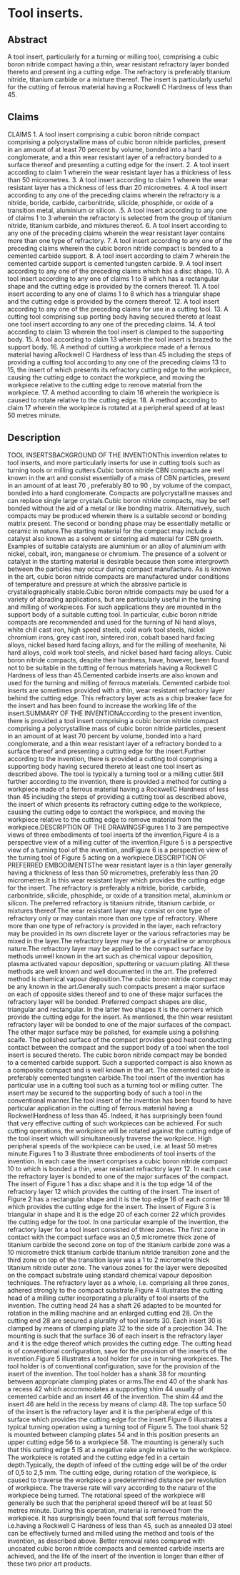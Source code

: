 # Tool inserts.

## Abstract
A tool insert, particularly for a turning or milling tool, comprising a cubic boron nitride compact having a thin, wear resistant refractory layer bonded thereto and present ing a cutting edge. The refractory is preferably titanium nitride, titanium carbide or a mixture thereof. The insert is particularly useful for the cutting of ferrous material having a Rockwell C Hardness of less than 45.

## Claims
CLAIMS 1. A tool insert comprising a cubic boron nitride compact comprising a polycrystalline mass of cubic boron nitride particles, present in an amount of at least 70 percent by volume, bonded into a hard conglomerate, and a thin wear resistant layer of a refractory bonded to a surface thereof and presenting a cutting edge for the insert. 2. A tool insert according to claim 1 wherein the wear resistant layer has a thickness of less than 50 micrometres. 3. A tool insert according to claim 1 wherein the wear resistant layer has a thickness of less than 20 micrometres. 4. A tool insert according to any one of the preceding claims wherein the refractory is a nitride, boride, carbide, carbonitride, silicide, phosphide, or oxide of a transition metal, aluminium or silicon. .5. A tool insert according to any one of claims 1 to 3 wherein the refractory is selected from the group of titanium nitride, titanium carbide, and mixtures thereof. 6. A tool insert according to any one of the preceding claims wherein the wear resistant layer contains more than one type of refractory. 7. A tool insert according to any one of the preceding claims wherein the cubic boron nitride compact is bonded to a cemented carbide support. 8. A tool insert according to claim 7 wherein the cemented carbide support is cemented tungsten carbide. 9. A tool insert according to any one of the preceding claims which has a disc shape. 10. A tool insert according to any one of claims 1 to 8 which has a rectangular shape and the cutting edge is provided by the corners thereof. 11. A tool insert according to any one of claims 1 to 8 which has a triangular shape and the cutting edge is provided by the corners thereof. 12. A tool insert according to any one of the preceding claims for use in a cutting tool. 13. A cutting tool comprising sup porting body having secured thereto at least one tool insert according to any one of the preceding claims. 14. A tool according to claim 13 wherein the tool insert is clamped to the supporting body. 15. A tool according to claim 13 wherein the tool insert is brazed to the support body. 16. A method of cutting a workpiece made of a ferrous material having aRockwell C Hardness of less than 45 including the steps of providing a cutting tool according to any one of the preceding claims 13 to 15, the insert of which presents its refractory cutting edge to the workpiece, causing the cutting edge to contact the workpiece, and moving the workpiece relative to the cutting edge to remove material from the workpiece. 17. A method according to claim 16 wherein the workpiece is caused to rotate relative to the cutting edge. 18. A method according to claim 17 wherein the workpiece is rotated at a peripheral speed of at least 50 metres minute.

## Description
TOOL INSERTSBACKGROUND OF THE INVENTIONThis invention relates to tool inserts, and more particularly inserts for use in cutting tools such as turning tools or milling cutters.Cubic boron nitride CBN compacts are well known in the art and consist essentially of a mass of CBN particles, present in an amount of at least 70 , preferably 80 to 90 , by volume of the compact, bonded into a hard conglomerate. Compacts are polycrystalline masses and can replace single large crystals.Cubic boron nitride compacts, may be self bonded without the aid of a metal or like bonding matrix. Alternatively, such compacts may be produced wherein there is a suitable second or bonding matrix present. The second or bonding phase may be essentially metallic or ceramic in nature.The starting material for the compact may include a catalyst also known as a solvent or sintering aid material for CBN growth. Examples of suitable catalysts are aluminium or an alloy of aluminium with nickel, cobalt, iron, manganese or chromium. The presence of a solvent or catalyst in the starting material is desirable because then some intergrowth between the particles may occur during compact manufacture. As is known in the art, cubic boron nitride compacts are manufactured under conditions of temperature and pressure at which the abrasive particle is crystallographically stable.Cubic boron nitride compacts may be used for a variety of abrading applications, but are particularly useful in the turning and milling of workpieces. For such applications they are mounted in the support body of a suitable cutting tool. In particular, cubic boron nitride compacts are recommended and used for the turning of Ni hard alloys, white chill cast iron, high speed steels, cold work tool steels, nickel chromium irons, grey cast iron, sintered iron, cobalt based hard facing alloys, nickel based hard facing alloys, and for the milling of meehanite, Ni hard alloys, cold work tool steels, and nickel based hard facing alloys. Cubic boron nitride compacts, despite their hardness, have, however, been found not to be suitable in the tutting of ferrous materials having a Rockwell C Hardness of less than 45.Cemented carbide inserts are also known and used for the turning and milling of ferrous materials. Cemented carbide tool inserts are sometimes provided with a thin, wear resistant refractory layer behind the cutting edge. This refractory layer acts as a chip breaker face for the insert and has been found to increase the working life of the insert.SUMMARY OF THE INVENTIONAccording to the present invention, there is provided a tool insert comprising a cubic boron nitride compact comprising a polycrystalline mass of cubic boron nitride particles, present in an amount of at least 70 percent by volume, bonded into a hard conglomerate, and a thin wear resistant layer of a refractory bonded to a surface thereof and presenting a cutting edge for the insert.Further according to the invention, there is provided a cutting tool comprising a supporting body having secured thereto at least one tool insert as described above. The tool is typically a turning tool or a milling cutter.Still further according to the invention, there is provided a method for cutting a workpiece made of a ferrous material having a RockwellC Hardness of less than 45 including the steps of providing a cutting tool as described above, the insert of which presents its refractory cutting edge to the workpiece, causing the cutting edge to contact the workpiece, and moving the workpiece relative to the cutting edge to remove material from the workpiece.DESCRIPTION OF THE DRAWINGSFigures 1 to 3 are perspective views of three embodiments of tool inserts bf the invention,Figure 4 is a perspective view of a milling cutter of the invention,Figure 5 is a perspective view of a turning tool of the invention, andFigure 6 is a perspective view of the turning tool of Figure 5 acting on a workpiece.DESCRIPTION OF PREFERRED EMBODIMENTSThe wear resistant layer is a thin layer generally having a thickness of less than 50 micrometres, preferably less than 20 micrometres.It is this wear resistant layer which provides the cutting edge for the insert. The refractory is preferably a nitride, boride, carbide, carbonitride, silicide, phosphide, or oxide of a transition metal, aluminium or silicon. The preferred refractory is titanium nitride, titanium carbide, or mixtures thereof.The wear resistant layer may consist on one type of refractory only or may contain more than one type of refractory. Where more than one type of refractory is provided in the layer, each refractory may be provided in its own discrete layer or the various refractories may be mixed in the layer.The refractory layer may be of a crystalline or amorphous nature.The refractory layer may be applied to the compact surface by methods unwell known in the art such as chemical vapour deposition, plasma activated vapour deposition, sputtering or vacuum plating. All these methods are well known and well documented in the art. The preferred method is chemical vapour deposition.The cubic boron nitride compact may be any known in the art.Generally such compacts present a major surface on each of opposite sides thereof and to one of these major surfaces the refractory layer will be bonded. Preferred compact shapes are disc, triangular and rectangular. In the latter two shapes it is the corners which provide the cutting edge for the insert. As mentioned, the thin wear resistant refractory layer will be bonded to one of the major surfaces of the compact. The other major surface may be polished, for example using a polishing scaife. The polished surface of the compact provides good heat conducting contact between the compact and the support body of a tool when the tool insert is secured thereto. The cubic boron nitride compact may be bonded to a cemented carbide support. Such a supported compact is also known as a composite compact and is well known in the art. The cemented carbide is preferably cemented tungsten carbide.The tool insert of the invention has particular use in a cutting tool such as a turning tool or milling cutter. The insert may be secured to the supporting body of such a tool in the conventional manner.The tool insert of the invention has been found to have particular application in the cutting of ferrous material having a RockwellHardness of less than 45. Indeed, it has surprisingly been found that very effective cutting of such workpieces can be achieved. For such cutting operations, the workpiece will be rotated against the cutting edge of the tool insert which will simultaneously traverse the workpiece. High peripheral speeds of the workpiece can be used, i.e. at least 50 metres minute.Figures 1 to 3 illustrate three embodiments of tool inserts of the invention. In each case the insert comprises a cubic boron nitride compact 10 to which is bonded a thin, wear resistant refractory layer 12. In each case the refractory layer is bonded to one of the major surfaces of the compact. The insert of Figure 1 has a disc shape and it is the top edge 14 of the refractory layer 12 which provides the cutting of the insert. The insert of Figure 2 has a rectangular shape and it is the top edge 16 of each corner 18 which provides the cutting edge for the insert. The insert of Figure 3 is triangular in shape and it is the edge 20 of each corner 22 which provides the cutting edge for the tool. In one particular example of the invention, the refractory layer for a tool insert consisted of three zones. The first zone in contact with the compact surface was an 0,5 micrometre thick zone of titanium carbide the second zone on top of the titanium carbide zone was a 10 micrometre thick titanium carbide titanium nitride transition zone and the third zone on top of the transition layer was a 1 to 2 micrometre thick titanium nitride outer zone. The various zones for the layer were deposited on the compact substrate using standard chemical vapour deposition techniques. The refractory layer as a whole, i.e. comprising all three zones, adhered strongly to the compact substrate.Figure 4 illustrates the cutting head of a milling cutter incorporating a plurality of tool inserts of the invention. The cutting head 24 has a shaft 26 adapted to be mounted for rotation in the milling machine and an enlarged cutting end 28. On the cutting end 28 are secured a plurality of tool inserts 30. Each insert 30 is clamped by means of clamping plate 32 to the side of a projection 34. The mounting is such that the surface 36 of each insert is the refractory layer and it is the edge thereof which provides the cutting edge. The cutting head is of conventional configuration, save for the provision of the inserts of the invention.Figure 5 illustrates a tool holder for use in turning workpieces. The tool holder is of conventional configuration, save for the provision of the insert of the invention. The tool holder has a shank 38 for mounting between appropriate clamping plates or arms.The end 40 of the shank has a recess 42 which accommodates a supporting shim 44 usually of cemented carbide and an insert 46 of the invention. The shim 44 and the insert 46 are held in the recess by means of clamp 48. The top surface 50 of the insert is the refractory layer and it is the peripheral edge of this surface which provides the cutting edge for the insert.Figure 6 illustrates a typical turning operation using a turning tool of Figure 5. The tool shank 52 is mounted between clamping plates 54 and in this position presents an upper cutting edge 56 to a workpiece 58. The mounting is generally such that this cutting edge 5 IS at a negative rake angle relative to the workpiece. The workpiece is rotated and the cutting edge fed in a certain depth.Typically, the depth of infeed of the cutting edge will be of the order of 0,5 to 2,5 mm. The cutting edge, during rotation of the workpiece, is caused to traverse the workpiece a predetermined distance per revolution of workpiece. The traverse rate will vary according to the nature of the workpiece being turned. The rotational speed of the workpiece will generally be such that the peripheral speed thereof will be at least 50 metres minute. During this operation, material is removed from the workpiece. It has surprisingly been found that soft ferrous materials, i.e.having a Rockwell C Hardness of less than 45, such as annealed D3 steel can be effectively turned and milled using the method and tools of the invention, as described above. Better removal rates compared with uncoated cubic boron nitride compacts and cemented carbide inserts are achieved, and the life of the insert of the invention is longer than either of these two prior art products.